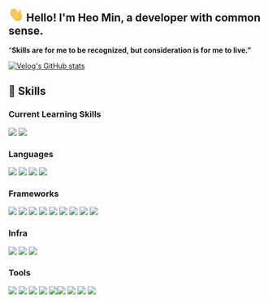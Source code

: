 ## <img src="https://raw.githubusercontent.com/ABSphreak/ABSphreak/master/gifs/Hi.gif" width="30px"> Hello! I'm Heo Min, a developer with common sense.

“**Skills are for me to be recognized, but consideration is for me to live.”**

[![Velog's GitHub stats](https://velog-readme-stats.vercel.app/api/list?name=hhhminme)](https://velog.io/@hhhminme) 

<!-- ## 활동 및 수상 이력
링크를 클릭하시면 관련 레포지토리로 이동합니다 -->

<!-- |활동|기간|활동내용|
|---|---|---|
|"비전공자를 위한 IT실무지식" 재능기부 비교과 프로그램 운영|2020.09~2021.12|Software Engineering, Communication Tools, Network, BM, UX, Data Driven |
|네이버 부스트코스 코칭 스터디 1기 수료|2020.12~2021.03|N Tech Service, Web UI, HTML5 & CSS3, Web Accessibility, Code Review|
|네이버 부스트코스 서포터즈 3기 수료|2021.01~2021.03|JavaScript, Blog Posting, Content Announcement  |
|<a href="https://github.com/hhhminme/kpu_sandol_team">한국산업기술대학교 정보알리미 카카오 챗봇 "산돌이" 서비스 운영</a>|2021.04~ |FE, UI/UX Design, Management Assistance|
|<a href="https://github.com/KPUCE2021SP/hummingbird">한국산업기술대학교 SW pre-캡스톤디자인 콘테스트 은상 수상</a>|2021.07~2021.10|Android, Kotlin, Poject Management, Agile software development | -->

## 💪 Skills

### Current Learning Skills
<img src = "https://img.shields.io/badge/-React Native-61DAFB?logo=react&logoColor=white&style=flat"/> <img src = "https://img.shields.io/badge/-React Query-FF4154?logo=ReactQuery&logoColor=white&style=flat"/>

### Languages 
<img src = "https://img.shields.io/badge/-JavaScript-F7DF1E?logo=Javascript&logoColor=white&style=flat"/> <img src = "https://img.shields.io/badge/-TypeScript-3178C6?logo=TypeScript&logoColor=white&style=flat"/> <img src = "https://img.shields.io/badge/-HTML5-E34F26?logo=HTML5&logoColor=white&style=flat"> <img src = "https://img.shields.io/badge/-CSS3-1572B6?logo=CSS3&logoColor=white&style=flat"> 
### Frameworks
 <img src = "https://img.shields.io/badge/-React-61DAFB?logo=react&logoColor=white&style=flat"/> <img src = "https://img.shields.io/badge/-Next.js-000000?logo=Next.js&logoColor=white&style=flat"/> <img src = "https://img.shields.io/badge/-Redux-764ABC?logo=Redux&logoColor=white&style=flat"/> <img src = "https://img.shields.io/badge/-RTK-764ABC?logo=Redux&logoColor=white&style=flat"/> <img src = "https://img.shields.io/badge/-Recoil-000000?logo=&logoColor=white&style=flat"/> <img src="https://img.shields.io/badge/styled--components-DB7093?&logo=styled-components&logoColor=white"/> <img src = "https://img.shields.io/badge/-Tailwind CSS-06B6D4?logo=TailwindCSS&logoColor=white&style=flat"> <img src = "https://img.shields.io/badge/-Babel-F9DC3E?logo=Babel&logoColor=white&style=flat"> <img src = "https://img.shields.io/badge/-Webpack-8DD6F9?logo=Webpack&logoColor=white&style=flat"> 
 
### Infra
<img src = "https://img.shields.io/badge/-AWS-232F3E?logo=AmazonAWS&logoColor=white&style=flat"> <img src = "https://img.shields.io/badge/-Google Cloud Platform-4285F4?logo=GoogleCloud&logoColor=white&style=flat"> <img src = "https://img.shields.io/badge/-Docker-2496ED?logo=Docker&logoColor=white&style=flat"/> 


### Tools
<img src = "https://img.shields.io/badge/-GitLab-FC6D26?logo=GitLab&logoColor=black&style=flat"/> <img src = "https://img.shields.io/badge/-Kakao i builder-FFCD00?logo=kakaotalk&logoColor=black&style=flat"/> <img src = "https://img.shields.io/badge/-Git Kraken-179287?logo=GitKraken&logoColor=black&style=flat"/> <img src = "https://img.shields.io/badge/-VS Code-0f4ca1?logo=visualstudio&logoColor=white&style=flat"/> <img src = "https://img.shields.io/badge/Slack-4A154B?logo=slack&logoColor=white&style=flat"/><img src = "https://img.shields.io/badge/Notion-000000?logo=notion&logoColor=white&style=flat"/> <img src="https://img.shields.io/badge/Figma-F24E1E?style=flat&logo=Figma&logoColor=white"/> <img src="https://img.shields.io/badge/Zeplin-FF9E0F?style=flat&logo=Z&logoColor=white"/> <img src="https://img.shields.io/badge/Trello-0052CC?style=flat&logo=Trello&logoColor=white"/> 


